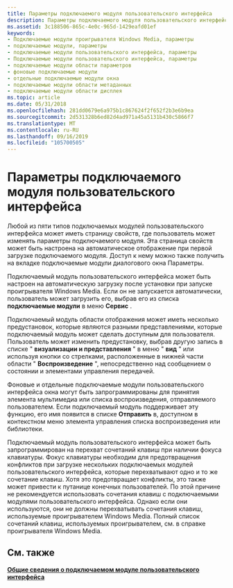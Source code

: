 ```yaml
---
title: Параметры подключаемого модуля пользовательского интерфейса
description: Параметры подключаемого модуля пользовательского интерфейса
ms.assetid: 3c188506-865c-4e0c-965d-1429eafd01ef
keywords:
- Подключаемые модули проигрывателя Windows Media, параметры
- подключаемые модули, параметры
- подключаемые модули пользовательского интерфейса, параметры
- Подключаемые модули пользовательского интерфейса, параметры
- подключаемые модули области параметров
- фоновые подключаемые модули
- отдельные подключаемые модули окна
- подключаемые модули области метаданных
- подключаемые модули области дисплея
ms.topic: article
ms.date: 05/31/2018
ms.openlocfilehash: 281dd0679e6a975b1c867624f2f652f2b3e6b9ea
ms.sourcegitcommit: 2d531328b6ed82d4ad971a45a5131b430c5866f7
ms.translationtype: MT
ms.contentlocale: ru-RU
ms.lasthandoff: 09/16/2019
ms.locfileid: "105700505"
---
```

# <a name="ui-plug-in-options"></a>Параметры подключаемого модуля пользовательского интерфейса

Любой из пяти типов подключаемых модулей пользовательского интерфейса может иметь страницу свойств, где пользователь может изменять параметры подключаемого модуля. Эта страница свойств может быть настроена на автоматическое отображение при первой загрузке подключаемого модуля. Доступ к нему можно также получить на вкладке подключаемые модули диалогового окна Параметры.

Подключаемый модуль пользовательского интерфейса может быть настроен на автоматическую загрузку после установки при запуске проигрывателя Windows Media. Если он не запускается автоматически, пользователь может загрузить его, выбрав его из списка **подключаемые модули** в меню **Сервис** .

Подключаемый модуль области отображения может иметь несколько предустановок, которые являются разными представлениями, которые подключаемый модуль может сделать доступным для пользователя. Пользователь может изменить предустановку, выбрав другую запись в списке " **визуализации и представления** " в меню " **вид** " или используя кнопки со стрелками, расположенные в нижней части области " **Воспроизведение** ", непосредственно над сообщением о состоянии и элементами управления передачей.

Фоновые и отдельные подключаемые модули пользовательского интерфейса окна могут быть запрограммированы для принятия элемента мультимедиа или списка воспроизведения, отправляемого пользователем. Если подключаемый модуль поддерживает эту функцию, его имя появится в списке **Отправить** в, доступном в контекстном меню элемента управления списка воспроизведения или библиотеки.

Подключаемый модуль пользовательского интерфейса может быть запрограммирован на перехват сочетаний клавиш при наличии фокуса клавиатуры. Фокус клавиатуры необходим для предотвращения конфликтов при загрузке нескольких подключаемых модулей пользовательского интерфейса, которые перехватывают одно и то же сочетание клавиш. Хотя это предотвращает конфликты, это также может привести к путанице конечных пользователей. По этой причине не рекомендуется использовать сочетания клавиш с подключаемыми модулями пользовательского интерфейса. Однако если они используются, они не должны перехватывать сочетания клавиш, используемые проигрывателем Windows Media. Полный список сочетаний клавиш, используемых проигрывателем, см. в справке проигрывателя Windows Media.

## <a name="related-topics"></a>См. также

<dl> <dt>

[**Общие сведения о подключаемом модуле пользовательского интерфейса**](ui-plug-in-overview.md)
</dt> </dl>

 

 





